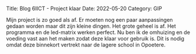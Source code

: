 Title: Blog 6IICT - Project klaar
Date: 2022-05-20
Category: GIP

Mijn project is zo goed als af. Er moeten nog een paar aanpassingen gedaan worden maar dit zijn kleine dingen. Het grote geheel is af. Het programma en de led-matrix werken perfect. Nu ben ik de omhuizing en de voeding vast aan het maken zodat deze klaar voor gebruik is. Dit is nodig omdat deze binnekort vertrekt naar de lagere school in Opoetere. 